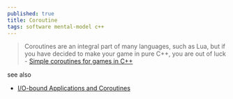 ```yaml
---
published: true
title: Coroutine
tags: software mental-model c++
---
```

> Coroutines are an integral part of many languages, such as Lua, but if you have decided to make your game in pure C++, you are out of luck - [Simple coroutines for games in C++](http://www.ilikebigbits.com/2016_03_20_coroutines.html)

see also
- [I/O-bound Applications and Coroutines ](https://userver.tech/d6/d76/md_en_userver_intro_io_bound_coro.html)
